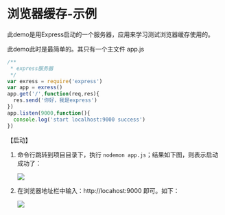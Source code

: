 # 浏览器缓存-示例

此demo是用Express启动的一个服务器，应用来学习测试浏览器缓存使用的。

此demo此时是最简单的。其只有一个主文件 app.js

```javascript
/**
 * express服务器
 */
var exress = require('express')
var app = exress()
app.get('/',function(req,res){
  res.send('你好，我是express')
})
app.listen(9000,function(){
  console.log('start localhost:9000 success')
})
```

【启动】

1. 命令行跳转到项目目录下，执行 `nodemon app.js`；结果如下图，则表示启动成功了：

   ![](E:\00Demo\web-cache\images\md01.png)

   

2. 在浏览器地址栏中输入：http://locahost:9000 即可。如下：

   ![](E:\00Demo\web-cache\images\md02.png)

   




































































